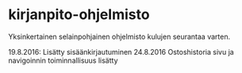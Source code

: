 # kirjanpito-ohjelmisto 
Yksinkertainen selainpohjainen ohjelmisto kulujen seurantaa varten.

19.8.2016: Lisätty sisäänkirjautuminen
24.8.2016 Ostoshistoria sivu ja navigoinnin toiminnallisuus lisätty
